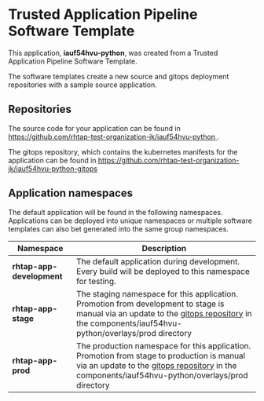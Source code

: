 # Trusted Application Pipeline Software Template

This application, **iauf54hvu-python**, was created from a Trusted Application Pipeline Software Template.

The software templates create a new source and gitops deployment repositories with a sample source application. 

## Repositories

The source code for your application can be found in [https://github.com/rhtap-test-organization-jk/iauf54hvu-python ](https://github.com/rhtap-test-organization-jk/iauf54hvu-python ).
 
The gitops repository, which contains the kubernetes manifests for the application can be found in 
[https://github.com/rhtap-test-organization-jk/iauf54hvu-python-gitops ](https://github.com/rhtap-test-organization-jk/iauf54hvu-python-gitops ) 

## Application namespaces 

The default application will be found in the following namespaces. Applications can be deployed into unique namespaces or multiple software templates can also bet generated into the same group namespaces.  

|  Namespace   |  Description   |  
| -------- | -------- |   
| **rhtap-app-development** | The default application during development. Every build will be deployed to this namespace for testing. | 
| **rhtap-app-stage** | The staging namespace for this application. Promotion from development to stage is manual via an update to the [gitops repository](https://github.com/rhtap-test-organization-jk/iauf54hvu-python-gitops ) in the components/iauf54hvu-python/overlays/prod directory |  
| **rhtap-app-prod** | The production namespace for this application. Promotion from stage to production is manual via an update to the [gitops repository](https://github.com/rhtap-test-organization-jk/iauf54hvu-python-gitops ) in the components/iauf54hvu-python/overlays/prod directory | 